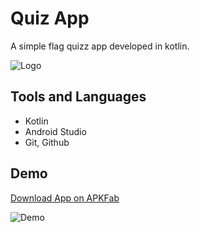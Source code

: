 # Quiz App

A simple flag quizz app developed in kotlin.


![Logo](https://i.imgur.com/jfKEIGy.png)


## Tools and Languages

- Kotlin
- Android Studio
- Git, Github


## Demo

[Download App on APKFab](https://apkfab.com/quiz-app/com.example.quizapp/apk?h=ff5c2f83a6b59cb4f093a7ab433f389f5997c0a1330e83af021a4754411c8d9a)

![Demo](https://i.imgur.com/q4iMrAl.gif)
